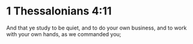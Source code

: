 # 1 Thessalonians 4:11

And that ye study to be quiet, and to do your own business, and to work with your own hands, as we commanded you;